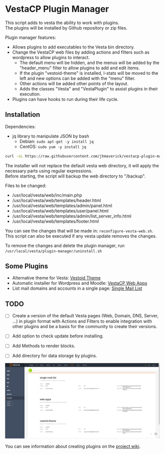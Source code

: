 # VestaCP Plugin Manager

This script adds to vesta the ability to work with plugins.\
The plugins will be installed by Github repository or zip files.

Plugin manager features:
* Allows plugins to add executables to the Vesta bin directory.
* Change the VestaCP web files by adding actions and filters such as wordpress to allow plugins to interact.
  * The default menu will be hidden, and the menus will be added by the "header_menu" filter to allow plugins to add and edit items.
  * If the plugin "vestoid-theme" is installed, l-stats will be moved to the left and new options can be added with the "menu" filter.
  * Other actions will be added other points of the layout.
  * Adds the classes "Vesta" and "VestaPlugin" to assist plugins in their execution.
* Plugins can have hooks to run during their life cycle.


## Installation

Dependencies:

* jq library to manipulate JSON by bash
  * Debian: `sudo apt-get -y install jq`
  * CentOS: `sudo yum -y install jq`

```bash
curl -sL https://raw.githubusercontent.com/jhmaverick/vestacp-plugin-manager/master/install.sh | bash -
```

The installer will not replace the default vesta web directory, it will apply the necessary parts using regular expressions.\
Before starting, the script will backup the web directory to "/backup".

Files to be changed:
* /usr/local/vesta/web/inc/main.php
* /usr/local/vesta/web/templates/header.html
* /usr/local/vesta/web/templates/admin/panel.html
* /usr/local/vesta/web/templates/user/panel.html
* /usr/local/vesta/web/templates/admin/list_server_info.html
* /usr/local/vesta/web/templates/footer.html

You can see the changes that will be made in: `reconfigure-vesta-web.sh`.\
This script can also be executed if any vesta update removes the changes.

To remove the changes and delete the plugin manager, run `/usr/local/vesta/plugin-manager/uninstall.sh`


## Some Plugins

* Alternative theme for Vesta: [Vestoid Theme](https://github.com/jhmaverick/vestoid-theme)
* Automatic installer for Wordpress and Moodle: [VestaCP Web Apps](https://github.com/jhmaverick/vestacp-web-apps)
* List mail domains and accounts in a single page: [Single Mail List](https://github.com/jhmaverick/single-mail-list)


## TODO

-[ ] Create a version of the default Vesta pages (Web, Domain, DNS, Server, ...) in plugin format with Actions and Filters to enable integration with other plugins and be a basis for the community to create their versions.
-[ ] Add option to check update before installing.
-[ ] Add Methods to render blocks.
-[ ] Add directory for data storage by plugins.


![screenshot.png](screenshot.png)

You can see information about creating plugins on the [project wiki](https://github.com/jhmaverick/vestacp-plugin-manager/wiki).


